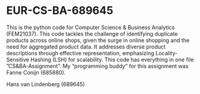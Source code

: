 # EUR-CS-BA-689645
This is the python code for Computer Science & Business Analytics (FEM21037). This code tackles the challenge of identifying duplicate products across online shops, given the surge in online shopping and the need for aggregated product data. It addresses diverse product descriptions through effective representation, emphasizing Locality-Sensitive Hashing (LSH) for scalability. This code has everything in one file ”CS&BA-Assignment”. My “programming buddy” for this assignment was Fanne Conijn (685880).  

Hans van Lindenberg (689645)
